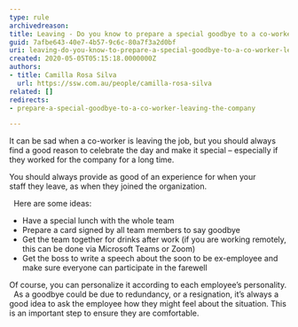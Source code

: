```yaml
---
type: rule
archivedreason: 
title: Leaving - Do you know to prepare a special goodbye to a co-worker leaving the company?
guid: 7afbe643-40e7-4b57-9c6c-80a7f3a2d0bf
uri: leaving-do-you-know-to-prepare-a-special-goodbye-to-a-co-worker-leaving-the-company
created: 2020-05-05T05:15:18.0000000Z
authors:
- title: Camilla Rosa Silva
  url: https://ssw.com.au/people/camilla-rosa-silva
related: []
redirects:
- prepare-a-special-goodbye-to-a-co-worker-leaving-the-company

---
```


It can be sad when a co-worker is leaving the job, but you should always find a good reason to celebrate the day and make it special – especially if they worked for the company for a long time.


You should always provide as good of an experience for when your staff they leave, as when they joined the organization.

 
Here are some ideas:

* Have a special lunch with the whole team
* Prepare a card signed by all team members to say goodbye
* Get the team together for drinks after work (if you are working remotely, this can be done via Microsoft Teams or Zoom)
* Get the boss to write a speech about the soon to be ex-employee and make sure everyone can participate in the farewell

Of course, you can personalize it according to each employee’s personality.
 
As a goodbye could be due to redundancy, or a resignation, it’s always a good idea to ask the employee how they might feel about the situation. This is an important step to ensure they are comfortable. 








<!--endintro-->
